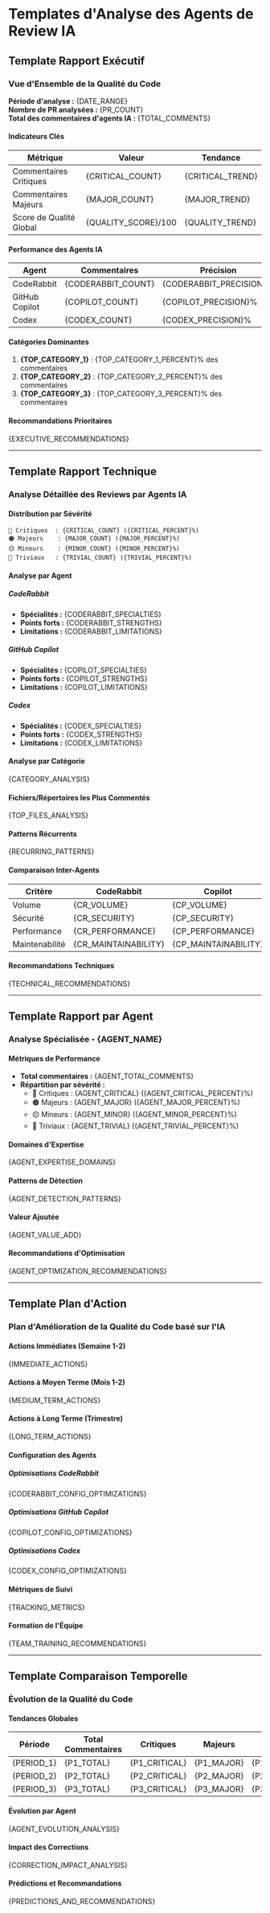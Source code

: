 # Templates d'Analyse des Agents de Review IA

## Template Rapport Exécutif

### Vue d'Ensemble de la Qualité du Code

**Période d'analyse :** {DATE_RANGE}  
**Nombre de PR analysées :** {PR_COUNT}  
**Total des commentaires d'agents IA :** {TOTAL_COMMENTS}

#### Indicateurs Clés

| Métrique | Valeur | Tendance |
|---------|---------|-----------|
| Commentaires Critiques | {CRITICAL_COUNT} | {CRITICAL_TREND} |
| Commentaires Majeurs | {MAJOR_COUNT} | {MAJOR_TREND} |
| Score de Qualité Global | {QUALITY_SCORE}/100 | {QUALITY_TREND} |

#### Performance des Agents IA

| Agent | Commentaires | Précision | Utilité |
|-------|-------------|-----------|---------|
| CodeRabbit | {CODERABBIT_COUNT} | {CODERABBIT_PRECISION}% | {CODERABBIT_USEFULNESS}/5 |
| GitHub Copilot | {COPILOT_COUNT} | {COPILOT_PRECISION}% | {COPILOT_USEFULNESS}/5 |
| Codex | {CODEX_COUNT} | {CODEX_PRECISION}% | {CODEX_USEFULNESS}/5 |

#### Catégories Dominantes

1. **{TOP_CATEGORY_1}** : {TOP_CATEGORY_1_PERCENT}% des commentaires
2. **{TOP_CATEGORY_2}** : {TOP_CATEGORY_2_PERCENT}% des commentaires
3. **{TOP_CATEGORY_3}** : {TOP_CATEGORY_3_PERCENT}% des commentaires

#### Recommandations Prioritaires

{EXECUTIVE_RECOMMENDATIONS}

---

## Template Rapport Technique

### Analyse Détaillée des Reviews par Agents IA

#### Distribution par Sévérité

```
🔴 Critiques  : {CRITICAL_COUNT} ({CRITICAL_PERCENT}%)
🟠 Majeurs    : {MAJOR_COUNT} ({MAJOR_PERCENT}%)
🟡 Mineurs    : {MINOR_COUNT} ({MINOR_PERCENT}%)
🔵 Triviaux   : {TRIVIAL_COUNT} ({TRIVIAL_PERCENT}%)
```

#### Analyse par Agent

##### CodeRabbit
- **Spécialités :** {CODERABBIT_SPECIALTIES}
- **Points forts :** {CODERABBIT_STRENGTHS}
- **Limitations :** {CODERABBIT_LIMITATIONS}

##### GitHub Copilot
- **Spécialités :** {COPILOT_SPECIALTIES}
- **Points forts :** {COPILOT_STRENGTHS}
- **Limitations :** {COPILOT_LIMITATIONS}

##### Codex
- **Spécialités :** {CODEX_SPECIALTIES}
- **Points forts :** {CODEX_STRENGTHS}
- **Limitations :** {CODEX_LIMITATIONS}

#### Analyse par Catégorie

{CATEGORY_ANALYSIS}

#### Fichiers/Répertoires les Plus Commentés

{TOP_FILES_ANALYSIS}

#### Patterns Récurrents

{RECURRING_PATTERNS}

#### Comparaison Inter-Agents

| Critère | CodeRabbit | Copilot | Codex |
|---------|------------|---------|-------|
| Volume | {CR_VOLUME} | {CP_VOLUME} | {CX_VOLUME} |
| Sécurité | {CR_SECURITY} | {CP_SECURITY} | {CX_SECURITY} |
| Performance | {CR_PERFORMANCE} | {CP_PERFORMANCE} | {CX_PERFORMANCE} |
| Maintenabilité | {CR_MAINTAINABILITY} | {CP_MAINTAINABILITY} | {CX_MAINTAINABILITY} |

#### Recommandations Techniques

{TECHNICAL_RECOMMENDATIONS}

---

## Template Rapport par Agent

### Analyse Spécialisée - {AGENT_NAME}

#### Métriques de Performance

- **Total commentaires :** {AGENT_TOTAL_COMMENTS}
- **Répartition par sévérité :**
  - 🔴 Critiques : {AGENT_CRITICAL} ({AGENT_CRITICAL_PERCENT}%)
  - 🟠 Majeurs : {AGENT_MAJOR} ({AGENT_MAJOR_PERCENT}%)
  - 🟡 Mineurs : {AGENT_MINOR} ({AGENT_MINOR_PERCENT}%)
  - 🔵 Triviaux : {AGENT_TRIVIAL} ({AGENT_TRIVIAL_PERCENT}%)

#### Domaines d'Expertise

{AGENT_EXPERTISE_DOMAINS}

#### Patterns de Détection

{AGENT_DETECTION_PATTERNS}

#### Valeur Ajoutée

{AGENT_VALUE_ADD}

#### Recommandations d'Optimisation

{AGENT_OPTIMIZATION_RECOMMENDATIONS}

---

## Template Plan d'Action

### Plan d'Amélioration de la Qualité du Code basé sur l'IA

#### Actions Immédiates (Semaine 1-2)

{IMMEDIATE_ACTIONS}

#### Actions à Moyen Terme (Mois 1-2)

{MEDIUM_TERM_ACTIONS}

#### Actions à Long Terme (Trimestre)

{LONG_TERM_ACTIONS}

#### Configuration des Agents

##### Optimisations CodeRabbit
{CODERABBIT_CONFIG_OPTIMIZATIONS}

##### Optimisations GitHub Copilot
{COPILOT_CONFIG_OPTIMIZATIONS}

##### Optimisations Codex
{CODEX_CONFIG_OPTIMIZATIONS}

#### Métriques de Suivi

{TRACKING_METRICS}

#### Formation de l'Équipe

{TEAM_TRAINING_RECOMMENDATIONS}

---

## Template Comparaison Temporelle

### Évolution de la Qualité du Code

#### Tendances Globales

| Période | Total Commentaires | Critiques | Majeurs | Score Qualité |
|---------|-------------------|-----------|---------|---------------|
| {PERIOD_1} | {P1_TOTAL} | {P1_CRITICAL} | {P1_MAJOR} | {P1_QUALITY_SCORE} |
| {PERIOD_2} | {P2_TOTAL} | {P2_CRITICAL} | {P2_MAJOR} | {P2_QUALITY_SCORE} |
| {PERIOD_3} | {P3_TOTAL} | {P3_CRITICAL} | {P3_MAJOR} | {P3_QUALITY_SCORE} |

#### Évolution par Agent

{AGENT_EVOLUTION_ANALYSIS}

#### Impact des Corrections

{CORRECTION_IMPACT_ANALYSIS}

#### Prédictions et Recommandations

{PREDICTIONS_AND_RECOMMENDATIONS}